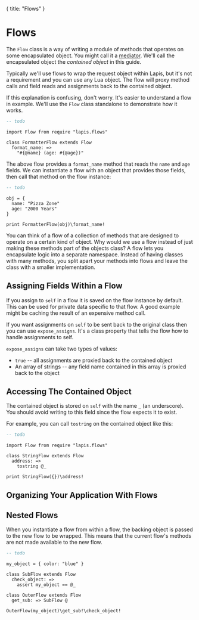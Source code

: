 {
  title: "Flows"
}

# Flows

The `Flow` class is a way of writing a module of methods that operates on some
encapsulated object. You might call it a
[mediator](https://en.wikipedia.org/wiki/Mediator_pattern). We'll call the
encapsulated object the *contained object* in this guide.

Typically we'll use flows to wrap the request object within Lapis, but it's not
a requirement and you can use any Lua object. The flow will proxy method calls
and field reads and assignments back to the contained object.

If this explanation is confusing, don't worry. It's easier to understand a flow
in example. We'll use the `Flow` class standalone to demonstrate how it works.

```lua
-- todo
```

```moon
import Flow from require "lapis.flows"

class FormatterFlow extends Flow
  format_name: =>
    "#{@name} (age: #{@age})"

```

The above flow provides a `format_name` method that reads the `name` and `age`
fields. We can instantiate a flow with an object that provides those fields,
then call that method on the flow instance:

```lua
-- todo
```

```moon
obj = {
  name: "Pizza Zone"
  age: "2000 Years"
}

print FormatterFlow(obj)\format_name!
```

You can think of a flow of a collection of methods that are designed to operate
on a certain kind of object. Why would we use a flow instead of just making
these methods part of the objects class? A flow lets you encapsulate logic into
a separate namespace. Instead of having classes with many methods, you split
apart your methods into flows and leave the class with a smaller
implementation.

## Assigning Fields Within a Flow

If you assign to `self` in a flow it is saved on the flow instance by default.
This can be used for private data specific to that flow. A good example might
be caching the result of an expensive method call.

If you want assignments on `self` to be sent back to the original class then
you can use `expose_assigns`. It's a class property that tells the flow how to
handle assignments to self.

`expose_assigns` can take two types of values: 

* `true` -- all assignments are proxied back to the contained object
* An array of strings -- any field name contained in this array is proxied back to the object

## Accessing The Contained Object

The contained object is stored on `self` with the name `_` (an underscore). You
should avoid writing to this field since the flow expects it to exist.

For example, you can call `tostring` on the contained object like this:

```lua
-- todo
```

```moon
import Flow from require "lapis.flows"

class StringFlow extends Flow
  address: =>
    tostring @_

print StringFlow({})\address!
```

## Organizing Your Application With Flows

## Nested Flows

When you instantiate a flow from within a flow, the backing object is passed to
the new flow to be wrapped. This means that the current flow's methods are not
made available to the new flow.

```lua
-- todo
```


```moon
my_object = { color: "blue" }

class SubFlow extends Flow
  check_object: =>
    assert my_object == @_

class OuterFlow extends Flow
  get_sub: => SubFlow @

OuterFlow(my_object)\get_sub!\check_object!
```

